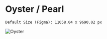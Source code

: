 # Oyster / Pearl
```
Default Size (Figma): 11058.04 x 9690.02 px
```

![Oyster](https://user-images.githubusercontent.com/51705696/122727871-dc7f1c80-d2ba-11eb-9fbf-fe597b7e4bcc.png)

